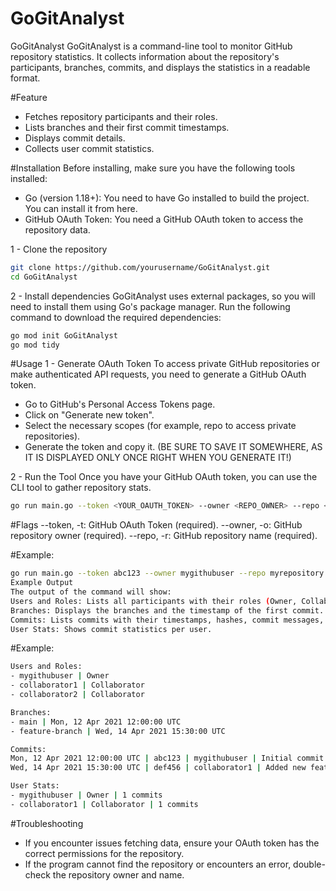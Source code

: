 # GoGitAnalyst
GoGitAnalyst
GoGitAnalyst is a command-line tool to monitor GitHub repository statistics. It collects information about the repository's participants, branches, commits, and displays the statistics in a readable format.

#Feature
- Fetches repository participants and their roles.
- Lists branches and their first commit timestamps.
- Displays commit details.
- Collects user commit statistics.

#Installation
Before installing, make sure you have the following tools installed:
- Go (version 1.18+): You need to have Go installed to build the project. You can install it from here.
- GitHub OAuth Token: You need a GitHub OAuth token to access the repository data.

1 - Clone the repository
```bash
git clone https://github.com/yourusername/GoGitAnalyst.git
cd GoGitAnalyst
```

2 - Install dependencies
GoGitAnalyst uses external packages, so you will need to install them using Go's package manager.
Run the following command to download the required dependencies:

```bash
go mod init GoGitAnalyst
go mod tidy
```
#Usage
1 - Generate OAuth Token
To access private GitHub repositories or make authenticated API requests, you need to generate a GitHub OAuth token.
- Go to GitHub's Personal Access Tokens page.
- Click on "Generate new token".
- Select the necessary scopes (for example, repo to access private repositories).
- Generate the token and copy it. (BE SURE TO SAVE IT SOMEWHERE, AS IT IS DISPLAYED ONLY ONCE RIGHT WHEN YOU GENERATE IT!)

2 - Run the Tool
Once you have your GitHub OAuth token, you can use the CLI tool to gather repository stats.

```bash
go run main.go --token <YOUR_OAUTH_TOKEN> --owner <REPO_OWNER> --repo <REPO_NAME>
```

#Flags
--token, -t: GitHub OAuth Token (required).
--owner, -o: GitHub repository owner (required).
--repo, -r: GitHub repository name (required).

#Example:

```bash
go run main.go --token abc123 --owner mygithubuser --repo myrepository
Example Output
The output of the command will show:
Users and Roles: Lists all participants with their roles (Owner, Collaborator).
Branches: Displays the branches and the timestamp of the first commit.
Commits: Lists commits with their timestamps, hashes, commit messages, and the name of the committer.
User Stats: Shows commit statistics per user.
```

#Example:

```bash
Users and Roles:
- mygithubuser | Owner
- collaborator1 | Collaborator
- collaborator2 | Collaborator

Branches:
- main | Mon, 12 Apr 2021 12:00:00 UTC
- feature-branch | Wed, 14 Apr 2021 15:30:00 UTC

Commits:
Mon, 12 Apr 2021 12:00:00 UTC | abc123 | mygithubuser | Initial commit
Wed, 14 Apr 2021 15:30:00 UTC | def456 | collaborator1 | Added new feature

User Stats:
- mygithubuser | Owner | 1 commits
- collaborator1 | Collaborator | 1 commits
```

#Troubleshooting
- If you encounter issues fetching data, ensure your OAuth token has the correct permissions for the repository.
- If the program cannot find the repository or encounters an error, double-check the repository owner and name.
